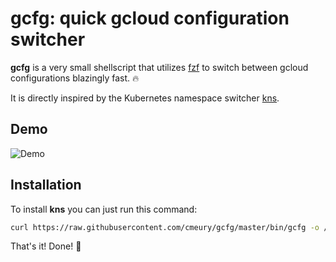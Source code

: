 # gcfg: quick gcloud configuration switcher

**gcfg** is a very small shellscript that utilizes [fzf](https://git.io/C4FBDw)
to switch between gcloud configurations blazingly fast. :fire:

It is directly inspired by the Kubernetes namespace switcher [kns](https://github.com/blendle/kns).

## Demo
![Demo](.github/gcfgdemo.gif.gif)

## Installation
To install **kns** you can just run this command:
```bash
curl https://raw.githubusercontent.com/cmeury/gcfg/master/bin/gcfg -o /usr/local/bin/gcfg && chmod +x $_
```

That's it! Done! :raised_hands:

